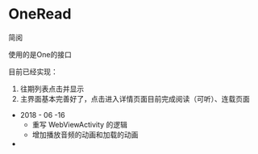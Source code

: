 # OneRead
简阅



使用的是One的接口

目前已经实现：

1. 往期列表点击并显示
2. 主界面基本完善好了，点击进入详情页面目前完成阅读（可听）、连载页面



* 2018 - 06 -16 
  * 重写 WebViewActivity 的逻辑
  * 增加播放音频的动画和加载的动画
* 



